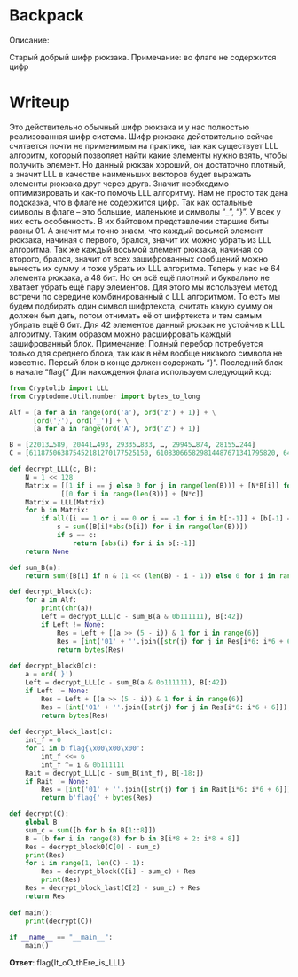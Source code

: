 # Backpack
Описание: 

Старый добрый шифр рюкзака. Примечание: во флаге не содержится цифр

# Writeup

Это действительно обычный шифр рюкзака и у нас полностью реализованная шифр система. Шифр рюкзака действительно сейчас считается почти не применимым на практике, так как существует LLL алгоритм, который позволяет найти какие элементы нужно взять, чтобы получить элемент. Но данный рюкзак хороший, он достаточно плотный, а значит LLL в качестве наименьших векторов будет выражать элементы рюкзака друг через друга. Значит необходимо оптимизировать и как-то помочь LLL алгоритму.
Нам не просто так дана подсказка, что в флаге не содержится цифр. Так как остальные символы в флаге – это большие, маленькие и символы “_”, “}”. У всех у них есть особенность. В их байтовом представлении старшие биты равны 01. А значит мы точно знаем, что каждый восьмой элемент рюкзака, начиная с первого, брался, значит их можно убрать из LLL алгоритма. Так же каждый восьмой элемент рюкзака, начиная со второго, брался, значит от всех зашифрованных сообщений можно вычесть их сумму и тоже убрать их LLL алгоритма. Теперь у нас не 64 элемента рюкзака, а 48 бит. Но он всё ещё плотный и буквально не хватает убрать ещё пару элементов. Для этого мы используем метод встречи по середине комбинированный с LLL алгоритмом. То есть мы будем подбирать один символ шифртекста, считать какую сумму он должен был дать, потом отнимать её от шифртекста и тем самым убирать ещё 6 бит. Для 42 элементов данный рюкзак не устойчив к LLL алгоритму. Таким образом можно расшифровать каждый зашифрованный блок.
Примечание: Полный перебор потребуется только для среднего блока, так как в нём вообще никакого символа не известно. Первый блок в конце должен содержать “}”. Последний блок в начале “flag{”
Для нахождения флага используем следующий код:
```python
from Cryptolib import LLL
from Cryptodome.Util.number import bytes_to_long

Alf = [a for a in range(ord('a'), ord('z') + 1)] + \
      [ord('}'), ord('_')] + \
      [a for a in range(ord('A'), ord('Z') + 1)]

B = [22013…589, 20441…493, 29335…833, …, 29945…874, 28155…244]
C = [611875063875452181270177525150, 610830665829814487671341795820, 640746993403996414294125775482]

def decrypt_LLL(c, B):
    N = 1 << 128
    Matrix = [[1 if i == j else 0 for j in range(len(B))] + [N*B[i]] for i in range(len(B))] + \
             [[0 for i in range(len(B))] + [N*c]]
    Matrix = LLL(Matrix)
    for b in Matrix:
        if all([i == 1 or i == 0 or i == -1 for i in b[:-1]] + [b[-1] == 0]):
            s = sum([B[i]*abs(b[i]) for i in range(len(B))])
            if s == c:
                return [abs(i) for i in b[:-1]]
    return None

def sum_B(n):
    return sum([B[i] if n & (1 << (len(B) - i - 1)) else 0 for i in range(len(B))])

def decrypt_block(c):
    for a in Alf:
        print(chr(a))
        Left = decrypt_LLL(c - sum_B(a & 0b111111), B[:42])
        if Left != None:
            Res = Left + [(a >> (5 - i)) & 1 for i in range(6)]
            Res = [int('01' + ''.join([str(j) for j in Res[i*6: i*6 + 6]]), 2) for i in range(8)]
            return bytes(Res)
        
def decrypt_block0(c):
    a = ord('}')
    Left = decrypt_LLL(c - sum_B(a & 0b111111), B[:42])
    if Left != None:
        Res = Left + [(a >> (5 - i)) & 1 for i in range(6)]
        Res = [int('01' + ''.join([str(j) for j in Res[i*6: i*6 + 6]]), 2) for i in range(8)]
        return bytes(Res)
    
def decrypt_block_last(c):
    int_f = 0
    for i in b'flag{\x00\x00\x00':
        int_f <<= 6
        int_f ^= i & 0b111111
    Rait = decrypt_LLL(c - sum_B(int_f), B[-18:])
    if Rait != None:
        Res = [int('01' + ''.join([str(j) for j in Rait[i*6: i*6 + 6]]), 2) for i in range(3)]
        return b'flag{' + bytes(Res)

def decrypt(C):
    global B
    sum_c = sum([b for b in B[1::8]])
    B = [b for i in range(8) for b in B[i*8 + 2: i*8 + 8]]
    Res = decrypt_block0(C[0] - sum_c)
    print(Res)
    for i in range(1, len(C) - 1):
        Res = decrypt_block(C[i] - sum_c) + Res
        print(Res)
    Res = decrypt_block_last(C[2] - sum_c) + Res
    return Res
                
def main():
    print(decrypt(C))
    
if __name__ == "__main__":
    main()
```
**Ответ**: flag{It_oO_thEre_is_LLL}
